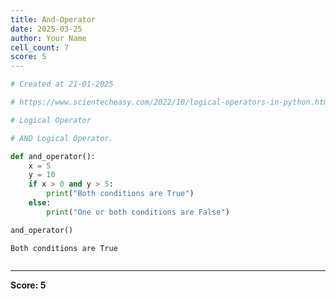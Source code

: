 ```yaml
---
title: And-Operator
date: 2025-03-25
author: Your Name
cell_count: 7
score: 5
---
```


```python
# Created at 21-01-2025
```


```python
# https://www.scientecheasy.com/2022/10/logical-operators-in-python.html/
```


```python
# Logical Operator
```


```python
# AND Logical Operator.
```


```python
def and_operator():
    x = 5
    y = 10
    if x > 0 and y > 5:
        print("Both conditions are True")
    else:
        print("One or both conditions are False")
```


```python
and_operator()
```

    Both conditions are True



```python

```


---
**Score: 5**
